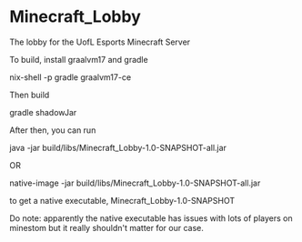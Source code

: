 # Minecraft_Lobby
The lobby for the UofL Esports Minecraft Server

To build, install graalvm17 and gradle

nix-shell -p gradle graalvm17-ce

Then build

gradle shadowJar

After then, you can run

java -jar build/libs/Minecraft_Lobby-1.0-SNAPSHOT-all.jar

OR

native-image -jar build/libs/Minecraft_Lobby-1.0-SNAPSHOT-all.jar

to get a native executable, Minecraft_Lobby-1.0-SNAPSHOT


Do note: apparently the native executable has issues with lots of players on minestom but it really shouldn't matter for our case.
